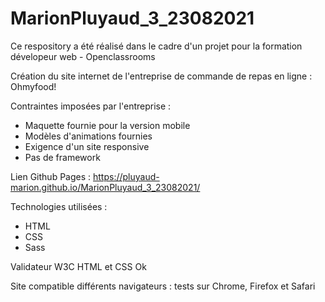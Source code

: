 # MarionPluyaud_3_23082021

Ce respository a été réalisé dans le cadre d'un projet pour la formation dévelopeur web - Openclassrooms

Création du site internet de l'entreprise de commande de repas en ligne : Ohmyfood!

Contraintes imposées par l'entreprise : 
- Maquette fournie pour la version mobile
- Modèles d'animations fournies
- Exigence d'un site responsive
- Pas de framework

Lien Github Pages : https://pluyaud-marion.github.io/MarionPluyaud_3_23082021/

Technologies utilisées :
- HTML
- CSS
- Sass

Validateur W3C HTML et CSS Ok

Site compatible différents navigateurs : tests sur Chrome, Firefox et Safari
